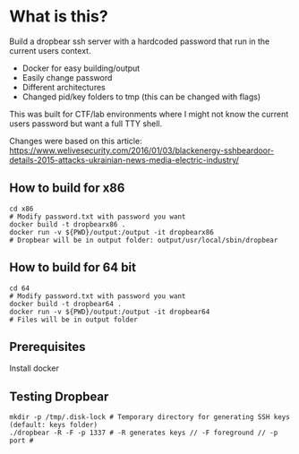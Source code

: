 # What is this?

Build a dropbear ssh server with a hardcoded password that run in the current users context.

* Docker for easy building/output
* Easily change password
* Different architectures
* Changed pid/key folders to tmp (this can be changed with flags)

This was built for CTF/lab environments where I might not know the current users password but want a full TTY shell.

Changes were based on this article: https://www.welivesecurity.com/2016/01/03/blackenergy-sshbeardoor-details-2015-attacks-ukrainian-news-media-electric-industry/

## How to build for x86
```
cd x86
# Modify password.txt with password you want
docker build -t dropbearx86 .
docker run -v ${PWD}/output:/output -it dropbearx86
# Dropbear will be in output folder: output/usr/local/sbin/dropbear
```
## How to build for 64 bit
```
cd 64
# Modify password.txt with password you want
docker build -t dropbear64 .
docker run -v ${PWD}/output:/output -it dropbear64
# Files will be in output folder
```

## Prerequisites

Install docker

## Testing Dropbear

```
mkdir -p /tmp/.disk-lock # Temporary directory for generating SSH keys (default: keys folder)
./dropbear -R -F -p 1337 # -R generates keys // -F foreground // -p port #
```